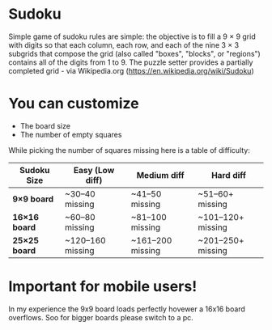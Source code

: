 # Sudoku
Simple game of sudoku rules are simple:
the objective is to fill a 9 × 9 grid with digits so that each column, each row, and each of the nine 3 × 3 subgrids that compose the grid (also called "boxes", "blocks", or "regions") contains all of the digits from 1 to 9. The puzzle setter provides a partially completed grid - via Wikipedia.org (https://en.wikipedia.org/wiki/Sudoku)

# You can customize
- The board size
- The number of empty squares

While picking the number of squares missing here is a table of difficulty:

| Sudoku Size     | Easy (Low diff)  | Medium diff     | Hard diff          |
| --------------- | ---------------- | --------------- | ------------------ |
| **9×9 board**   | ~30–40 missing   | ~41–50 missing   | ~51–60+ missing   |
| **16×16 board** | ~60–80 missing   | ~81–100 missing  | ~101–120+ missing |
| **25×25 board** | ~120–160 missing | ~161–200 missing | ~201–250+ missing |

# Important for mobile users!
In my experience the 9x9 board loads perfectly hovewer a 16x16 board overflows. Soo for bigger boards please switch to a pc.
